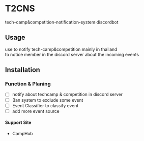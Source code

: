 # T2CNS
tech-camp&amp;competition-notification-system discordbot

## Usage
use to notify tech-camp&amp;competition
mainly in thailand
<br>
to notice member in the discord server
about the incoming events

## Installation


### Function & Planing
- [ ] notify about techcamp & competition in discord server
- [ ] Ban system to exclude some event
- [ ] Event Classifier to classify event
- [ ] add more event source

#### Support Site
- CampHub